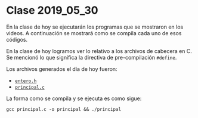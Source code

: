 # Clase 2019_05_30                                                              
                                                                                
En la clase de hoy se ejecutarán los programas que se mostraron en los videos. A
 continuación se mostrará como se compila cada uno de esos códigos.             
                                                                                
En la clase de hoy logramos ver lo relativo a los archivos de cabecera en C.    
Se mencionó lo que significa la directiva de pre-compilación `#define`.         
                                                                                
Los archivos generados el día de hoy fueron:                                    
                                                                                
* [`entero.h`](entero.h)                                                        
* [`principal.c`](principal.c)                                                  
                                                                                
La forma como se compila y se ejecuta es como sigue:                            
                                                                                
```                                                                             
gcc principal.c -o principal && ./principal
                                     
```                                                        


